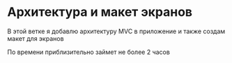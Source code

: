 # Архитектура и макет экранов

В этой ветке я добавлю архитектуру MVC в приложение и также создам макет для экранов

По времени приблизительно займет не более 2 часов

